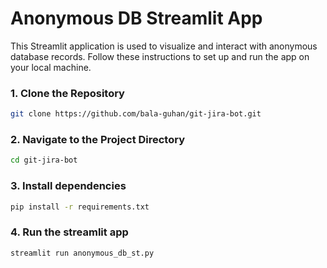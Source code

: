 # Anonymous DB Streamlit App

This Streamlit application is used to visualize and interact with anonymous database records.
Follow these instructions to set up and run the app on your local machine.

### 1. Clone the Repository

```bash
git clone https://github.com/bala-guhan/git-jira-bot.git
```

### 2. Navigate to the Project Directory

```bash
cd git-jira-bot
```

### 3. Install dependencies
```bash
pip install -r requirements.txt
```

### 4. Run the streamlit app
```bash
streamlit run anonymous_db_st.py
```
